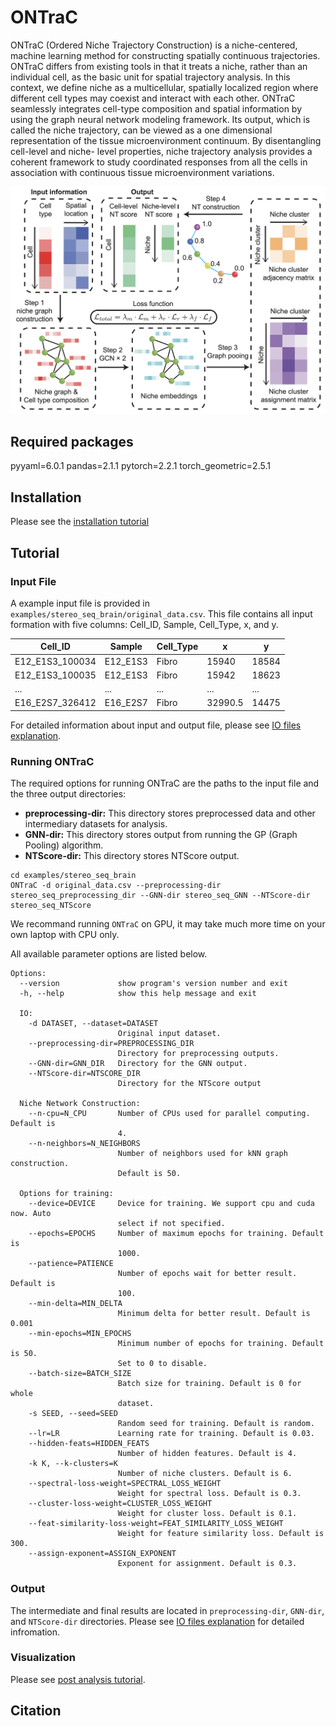 # **ONTraC**

ONTraC (Ordered Niche Trajectory Construction) is a niche-centered, machine learning
method for constructing spatially continuous trajectories. ONTraC differs from existing tools in
that it treats a niche, rather than an individual cell, as the basic unit for spatial trajectory
analysis. In this context, we define niche as a multicellular, spatially localized region where
different cell types may coexist and interact with each other.  ONTraC seamlessly integrates
cell-type composition and spatial information by using the graph neural network modeling
framework. Its output, which is called the niche trajectory, can be viewed as a one dimensional
representation of the tissue microenvironment continuum. By disentangling cell-level and niche-
level properties, niche trajectory analysis provides a coherent framework to study coordinated
responses from all the cells in association with continuous tissue microenvironment variations.

![ONTraC Structure](docs/source/_static/images/ONTraC_structure.png)

## Required packages

pyyaml=6.0.1
pandas=2.1.1
pytorch=2.2.1
torch_geometric=2.5.1

## Installation

Please see the [installation tutorial](tutorials/installation.md)

## Tutorial

### Input File

A example input file is provided in `examples/stereo_seq_brain/original_data.csv`.
This file contains all input formation with five columns: Cell_ID, Sample, Cell_Type, x, and y.

| Cell_ID         | Sample   | Cell_Type | x       | y     |
| --------------- | -------- | --------- | ------- | ----- |
| E12_E1S3_100034 | E12_E1S3 | Fibro     | 15940   | 18584 |
| E12_E1S3_100035 | E12_E1S3 | Fibro     | 15942   | 18623 |
| ...             | ...      | ...       | ...     | ...   |
| E16_E2S7_326412 | E16_E2S7 | Fibro     | 32990.5 | 14475 |

For detailed information about input and output file, please see [IO files explanation](tutorials/IO_files.md#input-files).

### Running ONTraC

The required options for running ONTraC are the paths to the input file and the three output directories:

- **preprocessing-dir:** This directory stores preprocessed data and other intermediary datasets for analysis.
- **GNN-dir:** This directory stores output from running the GP (Graph Pooling) algorithm.
- **NTScore-dir:** This directory stores NTScore output.

```{sh}
cd examples/stereo_seq_brain
ONTraC -d original_data.csv --preprocessing-dir stereo_seq_preprocessing_dir --GNN-dir stereo_seq_GNN --NTScore-dir stereo_seq_NTScore
```

We recommand running `ONTraC` on GPU, it may take much more time on your own laptop with CPU only.

All available parameter options are listed below.

```{text}
Options:
  --version             show program's version number and exit
  -h, --help            show this help message and exit
  
  IO:
    -d DATASET, --dataset=DATASET
                        Original input dataset.
    --preprocessing-dir=PREPROCESSING_DIR
                        Directory for preprocessing outputs.
    --GNN-dir=GNN_DIR   Directory for the GNN output.
    --NTScore-dir=NTSCORE_DIR
                        Directory for the NTScore output
  
  Niche Network Construction:
    --n-cpu=N_CPU       Number of CPUs used for parallel computing. Default is
                        4.
    --n-neighbors=N_NEIGHBORS
                        Number of neighbors used for kNN graph construction.
                        Default is 50.
  
  Options for training:
    --device=DEVICE     Device for training. We support cpu and cuda now. Auto
                        select if not specified.
    --epochs=EPOCHS     Number of maximum epochs for training. Default is
                        1000.
    --patience=PATIENCE
                        Number of epochs wait for better result. Default is
                        100.
    --min-delta=MIN_DELTA
                        Minimum delta for better result. Default is 0.001
    --min-epochs=MIN_EPOCHS
                        Minimum number of epochs for training. Default is 50.
                        Set to 0 to disable.
    --batch-size=BATCH_SIZE
                        Batch size for training. Default is 0 for whole
                        dataset.
    -s SEED, --seed=SEED
                        Random seed for training. Default is random.
    --lr=LR             Learning rate for training. Default is 0.03.
    --hidden-feats=HIDDEN_FEATS
                        Number of hidden features. Default is 4.
    -k K, --k-clusters=K
                        Number of niche clusters. Default is 6.
    --spectral-loss-weight=SPECTRAL_LOSS_WEIGHT
                        Weight for spectral loss. Default is 0.3.
    --cluster-loss-weight=CLUSTER_LOSS_WEIGHT
                        Weight for cluster loss. Default is 0.1.
    --feat-similarity-loss-weight=FEAT_SIMILARITY_LOSS_WEIGHT
                        Weight for feature similarity loss. Default is 300.
    --assign-exponent=ASSIGN_EXPONENT
                        Exponent for assignment. Default is 0.3.
```

### Output

The intermediate and final results are located in `preprocessing-dir`, `GNN-dir`, and `NTScore-dir` directories. Please see [IO files explanation](tutorials/IO_files.md#output-files) for detailed infromation.

### Visualization

Please see [post analysis tutorial](tutorials/post_analysis.md).

## Citation
